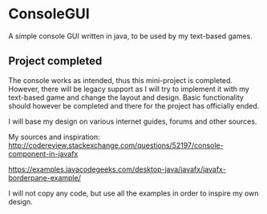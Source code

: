# ConsoleGUI
A simple console GUI written in java, to be used by my text-based games.

## Project completed
The console works as intended, thus this mini-project is completed.
However, there will be legacy support as I will try to implement it with
my text-based game and change the layout and design. Basic functionality
should however be completed and there for the project has officially ended.



I will base my design on various internet guides, forums and other sources.

My sources and inspiration:
http://codereview.stackexchange.com/questions/52197/console-component-in-javafx

https://examples.javacodegeeks.com/desktop-java/javafx/javafx-borderpane-example/


I will not copy any code, but use all the examples in order to inspire my own design.

